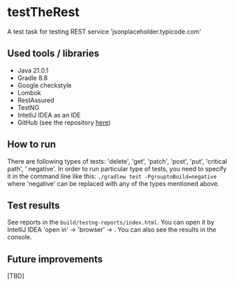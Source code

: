 # testTheRest

A test task for testing REST service 'jsonplaceholder.typicode.com'

## Used tools / libraries

- Java 21.0.1
- Gradle 8.8
- Google checkstyle
- Lombok
- RestAssured
- TestNG
- IntelliJ IDEA as an IDE
- GitHub (see the repository [here](https://github.com/pskrebnev/testTheRest))

## How to run

There are following types of tests: 'delete', 'get', 'patch', 'post', 'put', 'critical path', '
negative'.
In order to run particular type of tests, you need to specify it in the command line like this:
`./gradlew test -PgrouptoBuild=negative` where 'negative' can be replaced with any of the types
mentioned above.

## Test results
See reports in the `build/testng-reports/index.html`.
You can open it by IntelliJ IDEA 'open in' -> 'browser' -> <any browser you like>.
You can also see the results in the console.

## Future improvements
[TBD]
